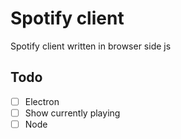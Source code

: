 # Spotify client
Spotify client written in browser side js

## Todo
* [ ] Electron
* [ ] Show currently playing
* [ ] Node 
